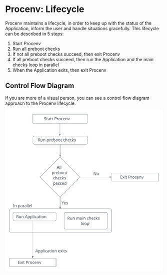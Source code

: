 # Procenv: Lifecycle

Procenv maintains a lifecycle, in order to keep up with the status of the Application, inform the user and handle situations gracefully. This lifecycle can be described in 5 steps:

1. Start Procenv
2. Run all preboot checks
3. If not all preboot checks succeed, then exit Procenv
4. If all preboot checks succeed, then run the Application and the main checks loop in parallel
5. When the Application exits, then exit Procenv

## Control Flow Diagram

If you are more of a visual person, you can see a control flow diagram approach to the Procenv lifecycle.

![The Procenv Lifecycle Control Flow Diagram](./img/procenv-lifecycle.svg)

